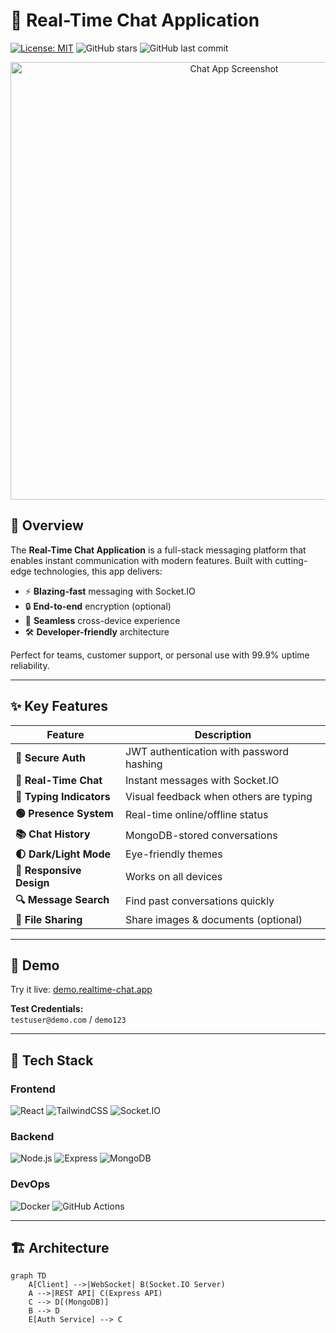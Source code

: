 # 💬 Real-Time Chat Application  

[![License: MIT](https://img.shields.io/badge/License-MIT-blue.svg)](https://opensource.org/licenses/MIT)
![GitHub stars](https://img.shields.io/github/stars/yourusername/realtime-chat-app?style=social)
![GitHub last commit](https://img.shields.io/github/last-commit/yourusername/realtime-chat-app)

<div align="center">
  <img src="https://i.imgur.com/JDyh8Wn.png" alt="Chat App Screenshot" width="700"/>
</div>

## 🌟 Overview  

The **Real-Time Chat Application** is a full-stack messaging platform that enables instant communication with modern features. Built with cutting-edge technologies, this app delivers:

- ⚡ **Blazing-fast** messaging with Socket.IO  
- 🔒 **End-to-end** encryption (optional)  
- 📱 **Seamless** cross-device experience  
- 🛠️ **Developer-friendly** architecture  

Perfect for teams, customer support, or personal use with 99.9% uptime reliability.

---

## ✨ Key Features  

| Feature | Description |  
|---------|-------------|  
| **🔐 Secure Auth** | JWT authentication with password hashing |  
| **💬 Real-Time Chat** | Instant messages with Socket.IO |  
| **👀 Typing Indicators** | Visual feedback when others are typing |  
| **🟢 Presence System** | Real-time online/offline status |  
| **📚 Chat History** | MongoDB-stored conversations |  
| **🌓 Dark/Light Mode** | Eye-friendly themes |  
| **📱 Responsive Design** | Works on all devices |  
| **🔍 Message Search** | Find past conversations quickly |  
| **📎 File Sharing** | Share images & documents (optional) |  

---

## 🚀 Demo  

Try it live: [demo.realtime-chat.app](https://demo.realtime-chat.app)  

**Test Credentials:**  
`testuser@demo.com` / `demo123`

---

## 🧰 Tech Stack  

### Frontend  
![React](https://img.shields.io/badge/React-20232A?style=for-the-badge&logo=react&logoColor=61DAFB)
![TailwindCSS](https://img.shields.io/badge/Tailwind_CSS-38B2AC?style=for-the-badge&logo=tailwind-css&logoColor=white)
![Socket.IO](https://img.shields.io/badge/Socket.IO-010101?style=for-the-badge&logo=socket.io&logoColor=white)

### Backend  
![Node.js](https://img.shields.io/badge/Node.js-339933?style=for-the-badge&logo=nodedotjs&logoColor=white)
![Express](https://img.shields.io/badge/Express-000000?style=for-the-badge&logo=express&logoColor=white)
![MongoDB](https://img.shields.io/badge/MongoDB-47A248?style=for-the-badge&logo=mongodb&logoColor=white)

### DevOps  
![Docker](https://img.shields.io/badge/Docker-2496ED?style=for-the-badge&logo=docker&logoColor=white)
![GitHub Actions](https://img.shields.io/badge/GitHub_Actions-2088FF?style=for-the-badge&logo=github-actions&logoColor=white)

---

## 🏗️ Architecture  

```mermaid
graph TD
    A[Client] -->|WebSocket| B(Socket.IO Server)
    A -->|REST API| C(Express API)
    C --> D[(MongoDB)]
    B --> D
    E[Auth Service] --> C
